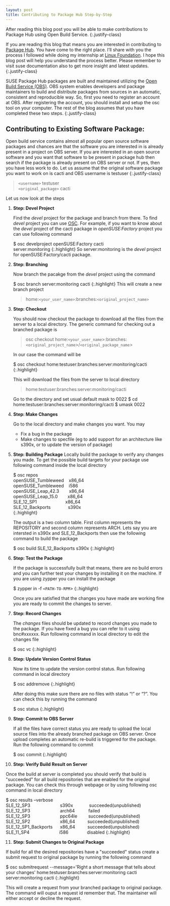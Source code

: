 ```yaml
---
layout: post
title: Contributing to Package Hub Step-by-Step
---
```


After reading this blog post you will be able to make contributions to Package Hub using Open Build Service.
{:.justify-class}

If you are reading this blog that means you are interested in contributing to [Package Hub](https://packagehub.suse.com). You have come to the right place. I’ll share with you the process I followed while doing my internship at [Linux Foundation](https://www.linuxfoundation.org/). I hope this blog post will help you understand the process better. Please remember to visit suse documentation also to get more insight and latest updates.
{:.justify-class}

SUSE Package Hub packages are built and maintained utilizing the [Open Build Service (OBS)](https://build.opensuse.org/). OBS system enables developers and package maintainers to build and distribute packages from sources in an automatic, consistent and reproducible way. So, first you need to register an account at OBS. After registering the account, you should install and setup the osc tool on your computer. The rest of the blog assumes that you have completed these two steps.
{:.justify-class}

## Contributing to Existing Software Package:

Open build service contains almost all popular open source software packages and chances are that the software you are interested in is already present in a project on OBS server. If you are interested in an open source software and you want that software to be present in package hub then search if the package is already present on OBS server or not. If yes, then you have less work to do. Let us assume that the original software package you want to work on is cacti and OBS username is testuser
{:.justify-class}

> `<username>` testuser <br/>
> `<original_package>` cacti


Let us now look at the steps 
1. **Step: Devel Project**

   Find the _devel_ project for the package and branch from there. To find _devel_ project you can use [OSC](https://en.opensuse.org/openSUSE:OSC). For example, if you want to know about the _devel_ project of the cacti package in _openSUSE:Factory_ project you can use following command
   
   $ osc develproject openSUSE:Factory cacti <br/>
   server:monitoring
   {:.highlight}
   So server:monitoring is the _devel_ project for openSUSE:Factory/cacti package.
2. **Step: Branching**
   
   Now branch the pacakge from the _devel_ project using the command
   
   $ osc branch server:monitoring cacti
   {:.highlight}
   This will create a new branch project 
   > home:`<your_user_name>`:branches:`<original_project_name>` 

3. **Step: Checkout**
   
   You should now checkout the package to download all the files from the server to a local directory. The generic command for checking out a branched package is 
   
   > osc checkout home:`<your_user_name`>:branches:`<original_project_name`>/`<original_package_name`>
   
   
   In our case the command will be
   
   $ osc checkout home:testuser:branches:server:monitoring/cacti
   {:.highlight}
   
   This will download the files from the server to local directory
   > home:testuser:branches:server:monitoring/cacti
   
   Go to the directory and set usual default mask to 0022
   $ cd home:testuser:branches:server:monitoring/cacti
   $ umask 0022

4. **Step: Make Changes**
   
   Go to the local directory and make changes you want. You may
     * Fix a bug in the package
     * Make changes to specfile (eg to add support for an architecture like s390x, or to update the version of package)

5. **Step: Building Package**
   Locally build the package to verify any changes you made. To get the possible build targets for your package use following command inside the local directory
   
   $ osc repos  
   openSUSE_Tumbleweed&nbsp;&nbsp;&nbsp; x86_64  
   openSUSE_Tumbleweed&nbsp;&nbsp;&nbsp; i586  
   openSUSE_Leap_42.3&nbsp;&nbsp;&nbsp;&nbsp;&nbsp;&nbsp;&nbsp; x86_64  
   openSUSE_Leap_15.0&nbsp;&nbsp;&nbsp;&nbsp;&nbsp;&nbsp;&nbsp; x86_64  
       SLE_12_SP1&nbsp;&nbsp;&nbsp;&nbsp;&nbsp;&nbsp;&nbsp;&nbsp;&nbsp;&nbsp;&nbsp;&nbsp;&nbsp;&nbsp;&nbsp;&nbsp;&nbsp;&nbsp;&nbsp;&nbsp;&nbsp;&nbsp; x86_64  
   SLE_12_Backports&nbsp;&nbsp;&nbsp;&nbsp;&nbsp;&nbsp;&nbsp;&nbsp;&nbsp;&nbsp;&nbsp;&nbsp;&nbsp; s390x  
   {:.highlight}
   
   The output is a two column table. First column represents the REPOSITORY and second column represents ARCH. Lets say you are intersted in s390x and SLE_12_Backports then use the following command to build the package
   
   $ osc build SLE_12_Backports  s390x
   {:.highlight}

6. **Step: Test the Package**
   
   If the package is successfully built that means, there are no build errors and you can further test your changes by installing it on the machine. If you are using zypper you can install the package
   
   $ zypper in -f `<PATH-TO-RPM`>
   {:.highlight}
   
   Once you are satisfied that the changes you have made are working fine you are ready to commit the changes to server.
7. **Step: Record Changes**
   
   The _changes_ files should be updated to record changes you made to the package. If you have fixed a bug you can refer to it using bnc#xxxxxx. Run following command in local directory to edit the changes file
   
   $ osc vc
   {:.highlight}
8. **Step: Update Version Control Status**
   
   Now its time to update the version control status. Run following command in local directory
   
   $ osc addremove
   {:.highlight}
   
   After doing this make sure there are no files with status “!” or “?”. You can check this by running the command
   
   $ osc status
   {:.highlight}
   
9. **Step: Commit to OBS Server**
   
   If all the files have correct status you are ready to upload the local source files into the already branched package on OBS server. Once upload completes an automatic re-build is triggered for the package. Run the following command to commit
   
   $ osc commit
   {:.highlight}
   
10. **Step: Verify Build Result on Server**
   
   Once the build at server is completed you should verify that build is "succeeded" for all build repositories that are enabled for the original package. You can check this through webpage or by using following osc command in local directory
   
   $ osc results –verbose
   SLE_12_SP3&nbsp;&nbsp;&nbsp;&nbsp;&nbsp;&nbsp;&nbsp;&nbsp;&nbsp;&nbsp;&nbsp;&nbsp;&nbsp;&nbsp;&nbsp;&nbsp;&nbsp;&nbsp;&nbsp;&nbsp;&nbsp;&nbsp;&nbsp;&nbsp;s390x&nbsp;&nbsp;&nbsp;&nbsp;&nbsp;&nbsp;&nbsp;&nbsp;&nbsp;&nbsp;&nbsp;&nbsp;&nbsp;succeeded(unpublished)
SLE_12_SP3&nbsp;&nbsp;&nbsp;&nbsp;&nbsp;&nbsp;&nbsp;&nbsp;&nbsp;&nbsp;&nbsp;&nbsp;&nbsp;&nbsp;&nbsp;&nbsp;&nbsp;&nbsp;&nbsp;&nbsp;&nbsp;&nbsp;&nbsp;&nbsp;arch64&nbsp;&nbsp;&nbsp;&nbsp;&nbsp;&nbsp;&nbsp;&nbsp;&nbsp;&nbsp;&nbsp;failed
SLE_12_SP3&nbsp;&nbsp;&nbsp;&nbsp;&nbsp;&nbsp;&nbsp;&nbsp;&nbsp;&nbsp;&nbsp;&nbsp;&nbsp;&nbsp;&nbsp;&nbsp;&nbsp;&nbsp;&nbsp;&nbsp;&nbsp;&nbsp;&nbsp;&nbsp;ppc64le&nbsp;&nbsp;&nbsp;&nbsp;&nbsp;&nbsp;&nbsp;&nbsp;&nbsp;succeeded(unpublished)
SLE_12_SP2&nbsp;&nbsp;&nbsp;&nbsp;&nbsp;&nbsp;&nbsp;&nbsp;&nbsp;&nbsp;&nbsp;&nbsp;&nbsp;&nbsp;&nbsp;&nbsp;&nbsp;&nbsp;&nbsp;&nbsp;&nbsp;&nbsp;&nbsp; x86_64&nbsp;&nbsp;&nbsp;&nbsp;&nbsp;&nbsp;&nbsp;&nbsp;&nbsp;&nbsp;succeeded(unpublished)
SLE_12_SP1_Backports&nbsp;&nbsp;&nbsp;&nbsp;&nbsp;&nbsp;x86_64&nbsp;&nbsp;&nbsp;&nbsp;&nbsp;&nbsp;&nbsp;&nbsp;&nbsp;&nbsp;succeeded(unpublished)
SLE_11_SP4&nbsp;&nbsp;&nbsp;&nbsp;&nbsp;&nbsp;&nbsp;&nbsp;&nbsp;&nbsp;&nbsp;&nbsp;&nbsp;&nbsp;&nbsp;&nbsp;&nbsp;&nbsp;&nbsp;&nbsp;&nbsp;&nbsp;&nbsp;&nbsp;i586&nbsp;&nbsp;&nbsp;&nbsp;&nbsp;&nbsp;&nbsp;&nbsp;&nbsp;&nbsp;&nbsp;&nbsp;&nbsp;&nbsp;&nbsp;disabled
{:.highlight} 
   
11. **Step: Submit Changes to Original Package**
   
   If build for all the desired repositories have a "succeeded" status create a submit request to original package by running the following command
   
   $ osc submitrequest --message='Right a short message that tells about your changes' home:testuser:branches:server:monitoring cacti server:monitoring cacti
   {:.highlight}
   
   This will create a request from your branched package to original package. The command will ouput a request id remember that. The maintainer will either accept or decline the request.
